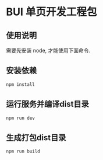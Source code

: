 # BUI 单页开发工程包

## 使用说明
需要先安装 node, 才能使用下面命令. 


## 安装依赖
```bash
npm install
```

## 运行服务并编译dist目录
```bash
npm run dev
```

## 生成打包dist目录
```bash
npm run build
```